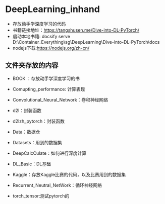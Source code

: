 # DeepLearning_inhand
- 存放动手学深度学习的代码
- 书籍链接地址：<https://tangshusen.me/Dive-into-DL-PyTorch/>
- 启动本地书籍: docsify serve D:\Container_Everything\sg\DeepLearning\Dive-into-DL-PyTorch\docs
- nodejs下载:<https://nodejs.org/zh-cn/>

## 文件夹存放的内容

- BOOK ：存放动手学深度学习的书

- Comupting_performance: 计算表现

- Convolutional_Neural_Network：卷积神经网络

- d2l：封装函数

- d2lzh_pytorch：封装函数

- Data：数据仓

- Datasets：用到的数据集

- DeepCalcCulate：如何进行深度计算

- DL_Basic：DL基础

- Kaggle：存放Kaggle比赛的代码，以及比赛用到的数据集

- Recurrent_Neutral_NetWork：循环神经网络

- torch_tensor:测试pytorch的

  

